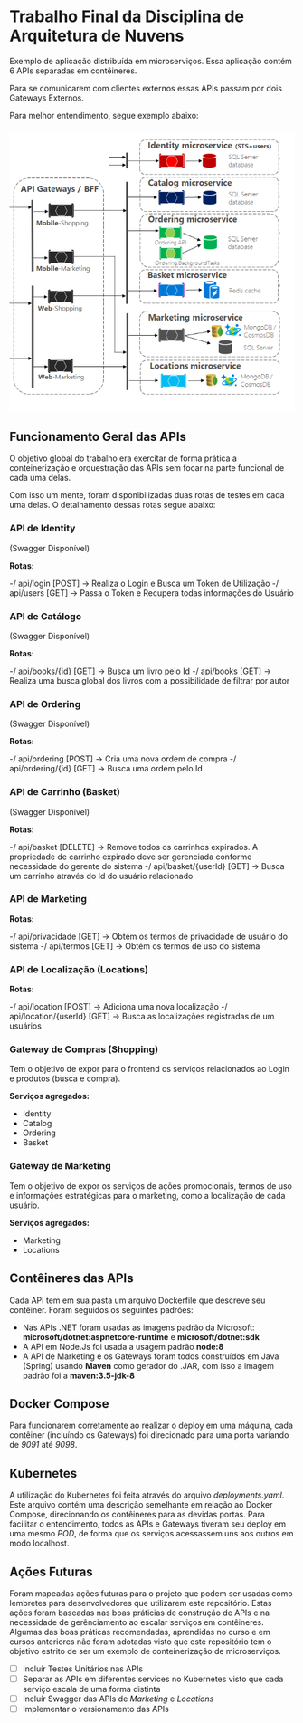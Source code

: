 # Trabalho Final da Disciplina de Arquitetura de Nuvens

Exemplo de aplicação distribuída em microserviços. Essa aplicação contém 6 APIs separadas em contêineres.

Para se comunicarem com clientes externos essas APIs passam por dois Gateways Externos.

Para melhor entendimento, segue exemplo abaixo:

### 
![alt text](https://github.com/1ucas/arq-nv-trabalho-final/blob/master/exemplo.png)

## Funcionamento Geral das APIs

O objetivo global do trabalho era exercitar de forma prática a conteinerização e orquestração das APIs sem focar na parte funcional de cada uma delas.

Com isso um mente, foram disponibilizadas duas rotas de testes em cada uma delas. O detalhamento dessas rotas segue abaixo:

### API de Identity
(Swagger Disponível)

**Rotas:**

-/ api/login [POST] -> Realiza o Login e Busca um Token de Utilização
-/ api/users [GET] -> Passa o Token e Recupera todas informações do Usuário

### API de Catálogo
(Swagger Disponível)

**Rotas:**

-/ api/books/{id} [GET] -> Busca um livro pelo Id
-/ api/books [GET] -> Realiza uma busca global dos livros com a possibilidade de filtrar por autor

### API de Ordering
(Swagger Disponível)

**Rotas:**

-/ api/ordering [POST] -> Cria uma nova ordem de compra
-/ api/ordering/{id} [GET] -> Busca uma ordem pelo Id

### API de Carrinho (Basket)
(Swagger Disponível)

**Rotas:**

-/ api/basket [DELETE] -> Remove todos os carrinhos expirados. A propriedade de carrinho expirado deve ser gerenciada conforme necessidade do gerente do sistema
-/ api/basket/{userId} [GET] -> Busca um carrinho através do Id do usuário relacionado

### API de Marketing

**Rotas:**

-/ api/privacidade [GET] -> Obtém os termos de privacidade de usuário do sistema
-/ api/termos [GET] -> Obtém os termos de uso do sistema

### API de Localização (Locations)

**Rotas:**

-/ api/location [POST] -> Adiciona uma nova localização
-/ api/location/{userId} [GET] -> Busca as localizações registradas de um usuários

### Gateway de Compras (Shopping)

Tem o objetivo de expor para o frontend os serviços relacionados ao Login e produtos (busca e compra).

**Serviços agregados:**
- Identity
- Catalog
- Ordering
- Basket

### Gateway de Marketing

Tem o objetivo de expor os serviços de ações promocionais, termos de uso e informações estratégicas para o marketing, como a localização de cada usuário.

**Serviços agregados:**
- Marketing
- Locations


## Contêineres das APIs

Cada API tem em sua pasta um arquivo Dockerfile que descreve seu contêiner. Foram seguidos os seguintes padrões:
- Nas APIs .NET foram usadas as imagens padrão da Microsoft: **microsoft/dotnet:aspnetcore-runtime** e **microsoft/dotnet:sdk**
- A API em Node.Js foi usada a usagem padrão **node:8**
- A API de Marketing e os Gateways foram todos construídos em Java (Spring) usando **Maven** como gerador do .JAR, com isso a imagem padrão foi a **maven:3.5-jdk-8** 

## Docker Compose

Para funcionarem corretamente ao realizar o deploy em uma máquina, cada contêiner (incluíndo os Gateways) foi direcionado para uma porta variando de *9091* até *9098*.

## Kubernetes

A utilização do Kubernetes foi feita através do arquivo *deployments.yaml*. Este arquivo contém uma descrição semelhante em relação ao Docker Compose, direcionando os contêineres para as devidas portas. Para facilitar o entendimento, todos as APIs e Gateways tiveram seu deploy em uma mesmo *POD*, de forma que os serviços acessassem uns aos outros em modo localhost.

## Ações Futuras

Foram mapeadas ações futuras para o projeto que podem ser usadas como lembretes para desenvolvedores que utilizarem este repositório. Estas ações foram baseadas nas boas práticias de construção de APIs e na necessidade de gerênciamento ao escalar serviços em contêineres. Algumas das boas práticas recomendadas, aprendidas no curso e em cursos anteriores não foram adotadas visto que este repositório tem o objetivo estrito de ser um exemplo de conteinerização de microserviços.

- [ ] Incluír Testes Unitários nas APIs 
- [ ] Separar as APIs em diferentes services no Kubernetes visto que cada serviço escala de uma forma distinta
- [ ] Incluír Swagger das APIs de *Marketing* e *Locations*
- [ ] Implementar o versionamento das APIs